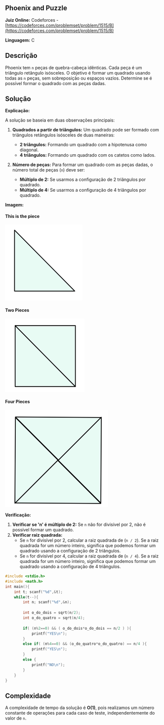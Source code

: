 ## Phoenix and Puzzle

**Juiz Online:** Codeforces - [https://codeforces.com/problemset/problem/1515/B](https://codeforces.com/problemset/problem/1515/B)

**Linguagem:** C

## Descrição

Phoenix tem `n` peças de quebra-cabeça idênticas. Cada peça é um triângulo retângulo isósceles. O objetivo é formar um quadrado usando todas as `n` peças, sem sobreposição ou espaços vazios. Determine se é possível formar o quadrado com as peças dadas.

## Solução

**Explicação:**

A solução se baseia em duas observações principais:

1. **Quadrados a partir de triângulos:** Um quadrado pode ser formado com triângulos retângulos isósceles de duas maneiras:
   - **2 triângulos:** Formando um quadrado com a hipotenusa como diagonal.
   - **4 triângulos:** Formando um quadrado com os catetos como lados.

2. **Número de peças:** Para formar um quadrado com as peças dadas, o número total de peças (`n`) deve ser:
   - **Múltiplo de 2:** Se usarmos a configuração de 2 triângulos por quadrado.
   - **Múltiplo de 4:** Se usarmos a configuração de 4 triângulos por quadrado.

**Imagem:**

#### This is the piece
![image](PuzzlePiece.png)

#### Two Pieces
![image](n2Square.png)

#### Four Pieces
![image](n4Square.png)

**Verificação:**

1. **Verificar se 'n' é múltiplo de 2:** Se `n` não for divisível por 2, não é possível formar um quadrado.
2. **Verificar raiz quadrada:**
   - Se `n` for divisível por 2, calcular a raiz quadrada de (`n / 2`). Se a raiz quadrada for um número inteiro, significa que podemos formar um quadrado usando a configuração de 2 triângulos.
   - Se `n` for divisível por 4, calcular a raiz quadrada de (`n / 4`). Se a raiz quadrada for um número inteiro, significa que podemos formar um quadrado usando a configuração de 4 triângulos.

```c
#include <stdio.h>
#include <math.h>
int main(){
    int t; scanf("%d",&t);
    while(t--){
        int n; scanf("%d",&n);
 
        int o_do_dois = sqrt(n/2); 
        int o_do_quatro = sqrt(n/4); 
 
        if( (n%2==0) && ( o_do_dois*o_do_dois == n/2 ) ){
            printf("YES\n");
        }
        else if( (n%4==0) && (o_do_quatro*o_do_quatro) == n/4 ){
            printf("YES\n");
        }
        else {
            printf("NO\n");
        }
    }
}
```

## Complexidade

A complexidade de tempo da solução é **O(1)**, pois realizamos um número constante de operações para cada caso de teste, independentemente do valor de `n`.